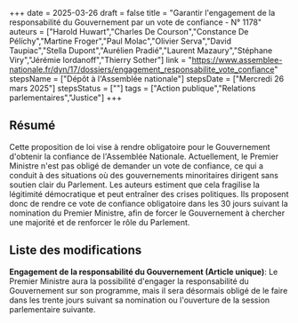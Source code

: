 +++
date = 2025-03-26
draft = false
title = "Garantir l'engagement de la responsabilité du Gouvernement par un vote de confiance - N° 1178"
auteurs = ["Harold Huwart","Charles De Courson","Constance De Pélíchy","Martine Froger","Paul Molac","Olivier Serva","David Taupiac","Stella Dupont","Aurélien Pradié","Laurent Mazaury","Stéphane Viry","Jérémie Iordanoff","Thierry Sother"]
link = "https://www.assemblee-nationale.fr/dyn/17/dossiers/engagement_responsabilite_vote_confiance"
stepsName = ["Dépôt à l'Assemblée nationale"]
stepsDate = ["Mercredi 26 mars 2025"]
stepsStatus = [""]
tags = ["Action publique","Relations parlementaires","Justice"]
+++

## Résumé

Cette proposition de loi vise à rendre obligatoire pour le Gouvernement d'obtenir la confiance de l'Assemblée Nationale. Actuellement, le Premier Ministre n'est pas obligé de demander un vote de confiance, ce qui a conduit à des situations où des gouvernements minoritaires dirigent sans soutien clair du Parlement. Les auteurs estiment que cela fragilise la légitimité démocratique et peut entraîner des crises politiques. Ils proposent donc de rendre ce vote de confiance obligatoire dans les 30 jours suivant la nomination du Premier Ministre, afin de forcer le Gouvernement à chercher une majorité et de renforcer le rôle du Parlement.

## Liste des modifications

**Engagement de la responsabilité du Gouvernement (Article unique)**: Le Premier Ministre aura la possibilité d'engager la responsabilité du Gouvernement sur son programme, mais il sera désormais obligé de le faire dans les trente jours suivant sa nomination ou l'ouverture de la session parlementaire suivante.
